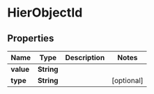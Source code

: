 

# HierObjectId

## Properties

Name | Type | Description | Notes
------------ | ------------- | ------------- | -------------
**value** | **String** |  | 
**type** | **String** |  |  [optional]




